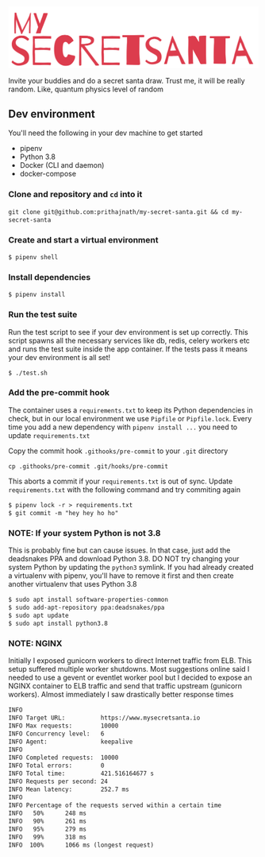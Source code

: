 ![sample image](mysecretsanta.png)

Invite your buddies and do a secret santa draw. Trust me, it will be really random. Like, quantum physics level of random

## Dev environment

You'll need the following in your dev machine to get started

* pipenv
* Python 3.8
* Docker (CLI and daemon)
* docker-compose

### Clone and repository and `cd` into it
```
git clone git@github.com:prithajnath/my-secret-santa.git && cd my-secret-santa
```
### Create and start a virtual environment
```
$ pipenv shell
```
### Install dependencies

```
$ pipenv install
```
### Run the test suite

Run the test script to see if your dev environment is set up correctly. This script spawns all the necessary services like db, redis, celery workers etc and runs the test suite inside the app container. If the tests pass it means your dev environment is all set!

```
$ ./test.sh
```

### Add the pre-commit hook
The container uses a `requirements.txt` to keep its Python dependencies in check, but in our local environment we use `Pipfile` or `Pipfile.lock`. Every time you add a new dependency with `pipenv install ...` you need to update `requirements.txt`

Copy the commit hook `.githooks/pre-commit` to your `.git` directory

```
cp .githooks/pre-commit .git/hooks/pre-commit
```
This aborts a commit if your `requirements.txt` is out of sync. Update `requirements.txt` with the following command and try commiting again

```
$ pipenv lock -r > requirements.txt
$ git commit -m "hey hey ho ho"
```
### NOTE: If your system Python is not 3.8
This is probably fine but can cause issues. In that case, just add the deadsnakes PPA and download Python 3.8. DO NOT try changing your system Python by updating the `python3` symlink. If you had already created a virtualenv with pipenv, you'll have to remove it first and then create another virtualenv that uses Python 3.8

```
$ sudo apt install software-properties-common
$ sudo add-apt-repository ppa:deadsnakes/ppa
$ sudo apt update
$ sudo apt install python3.8
```

### NOTE: NGINX

Initially I exposed gunicorn workers to direct Internet traffic from ELB. This setup suffered multiple worker shutdowns. Most suggestions online said I needed to use a gevent or eventlet worker pool but I decided to expose an NGINX container to ELB traffic and send that traffic upstream (gunicorn workers). Almost immediately I saw drastically better response times


```
INFO 
INFO Target URL:          https://www.mysecretsanta.io
INFO Max requests:        10000
INFO Concurrency level:   6
INFO Agent:               keepalive
INFO 
INFO Completed requests:  10000
INFO Total errors:        0
INFO Total time:          421.516164677 s
INFO Requests per second: 24
INFO Mean latency:        252.7 ms
INFO 
INFO Percentage of the requests served within a certain time
INFO   50%      248 ms
INFO   90%      261 ms
INFO   95%      279 ms
INFO   99%      318 ms
INFO  100%      1066 ms (longest request)

```
